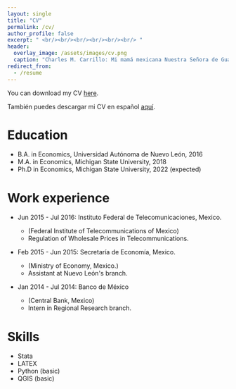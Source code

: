 ```yaml
---
layout: single
title: "CV"
permalink: /cv/
author_profile: false
excerpt: " <br/><br/><br/><br/><br/><br/> "
header:
  overlay_image: /assets/images/cv.png
  caption: "Charles M. Carrillo: Mi mamá mexicana Nuestra Señora de Guadalupe, 2006. Museum "
redirect_from:
  - /resume
---
```


You can download my CV [here](../files/CV.pdf).

También puedes descargar mi CV en español [aquí](../files/CV_spanish.pdf).

Education
======
* B.A. in Economics, Universidad Autónoma de Nuevo León, 2016
* M.A. in Economics, Michigan State University, 2018
* Ph.D in Economics, Michigan State University, 2022 (expected)

Work experience
======
* Jun 2015 - Jul 2016: Instituto Federal de Telecomunicaciones, Mexico. 
  * (Federal Institute of Telecommunications of Mexico)
  * Regulation of Wholesale Prices in Telecommunications.

* Feb 2015 - Jun 2015: Secretaría de Economía, Mexico. 
  * (Ministry of Economy, Mexico.)
  * Assistant at Nuevo León's branch.

* Jan 2014 - Jul 2014: Banco de México
  * (Central Bank, Mexico)
  * Intern in Regional Research branch.

Skills
======
* Stata
* LATEX
* Python (basic)
* QGIS (basic)

